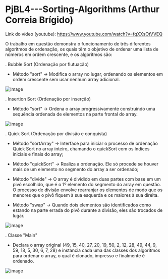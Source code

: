# PjBL4---Sorting-Algorithms (Arthur Correia Brígido)
Link do vídeo (youtube): https://www.youtube.com/watch?v=fqXXsOtVVEQ

O trabalho em questão demonstra o funcionamento de três diferentes algoritmos de ordenação, os quais têm o objetivo de ordenar uma lista de números em ordem crescente, e os algoritmos são:

. Bubble Sort (Ordenação por flutuação)

- Método "sort" ->  Modifica o array no lugar, ordenando os elementos em ordem crescente sem usar nenhum array adicional.

 ![image](https://github.com/ArthurCorreiaBrigido/PjBL---Sorting-Algorithms/assets/51636263/5a1d0d8d-4751-42a7-af6d-0993b8550158)
 
. Insertion Sort (Ordenação por inserção)

- Método "sort" -> Ordena o array progressivamente construindo uma sequência ordenada de elementos na parte frontal do array. 

 ![image](https://github.com/ArthurCorreiaBrigido/PjBL---Sorting-Algorithms/assets/51636263/230771cb-f07d-49c5-a1e6-d6e44fff3dc9)

. Quick Sort (Ordenação por divisão e conquista)
  
- Método "sortArray" -> Interface para iniciar o processo de ordenação Quick Sort no array inteiro, chamando o quickSort com os índices iniciais e finais do array;
  
- Método "quickSort" -> Realiza a ordenação. Ele só procede se houver mais de um elemento no segmento do array a ser ordenado;
  
- Método "divide" -> O array é dividido em duas partes com base em um pivô escolhido, que é o 1º elemento do segmento do array em questão. O processo de divisão envolve rearranjar os elementos de modo que os menores que o pivô fiquem à sua esquerda e os maiores à sua direita.
  
- Método "swap" -> Quando dois elementos são identificados como estando na parte errada do pivô durante a divisão, eles são trocados de lugar.

 ![image](https://github.com/ArthurCorreiaBrigido/PjBL---Sorting-Algorithms/assets/51636263/c82a0179-fe60-4c70-8194-6e69a693e3da)

. Classe "Main"
  
- Declara o array original (49, 15, 40, 27, 20, 19, 50, 2, 12, 28, 49, 44, 9, 59, 18, 5, 30, 6, 7, 28) e instancia cada uma das classes dos algoritmos para ordenar o array, o qual é clonado, impresso e finalmente é ordenado.
 
 ![image](https://github.com/ArthurCorreiaBrigido/PjBL---Sorting-Algorithms/assets/51636263/1babe2fd-53dd-41ca-a7b6-3d0793d372ce)
  
